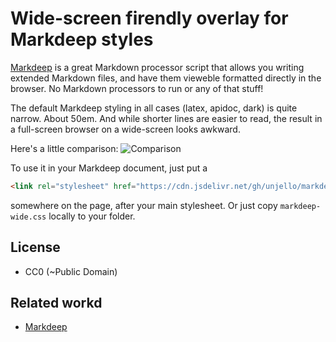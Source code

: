 # Wide-screen firendly overlay for Markdeep styles

[Markdeep](https://casual-effects.com/markdeep/) is a great Markdown processor script
that allows you writing extended Markdown files, and have them vieweble formatted
directly in the browser. No Markdown processors to run or any of that stuff!

The default Markdeep styling in all cases (latex, apidoc, dark) is quite narrow. About 50em.
And while shorter lines are easier to read, the result in a full-screen browser on a wide-screen looks awkward.

Here's a little comparison:
![Comparison](./comparison.jpg)

To use it in your Markdeep document, just put a
```html
<link rel="stylesheet" href="https://cdn.jsdelivr.net/gh/unjello/markdeep-wide/markdeep-wide.css">
```
somewhere on the page, after your main stylesheet. Or just copy `markdeep-wide.css` locally to your folder.

## License
- CC0 (~Public Domain)

## Related workd
- [Markdeep](https://casual-effects.com/markdeep)
